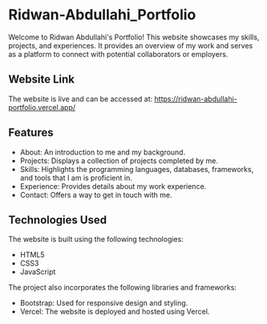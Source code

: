# Ridwan-Abdullahi_Portfolio
Welcome to Ridwan Abdullahi's Portfolio! This website showcases my skills, projects, and experiences. It provides an overview of my work and serves as a platform to connect with potential collaborators or employers.

## Website Link
The website is live and can be accessed at: https://ridwan-abdullahi-portfolio.vercel.app/

## Features
- About: An introduction to me and my background.
- Projects: Displays a collection of projects completed by me.
- Skills: Highlights the programming languages, databases, frameworks, and tools that I am is proficient in.
- Experience: Provides details about my work experience.
- Contact: Offers a way to get in touch with me.

## Technologies Used
The website is built using the following technologies:

- HTML5
- CSS3
- JavaScript

The project also incorporates the following libraries and frameworks:

- Bootstrap: Used for responsive design and styling.
- Vercel: The website is deployed and hosted using Vercel.
